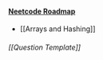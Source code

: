 
#### [Neetcode Roadmap](https://neetcode.io/roadmap) 

- [[Arrays and Hashing]]





###### *[[Question Template]]*